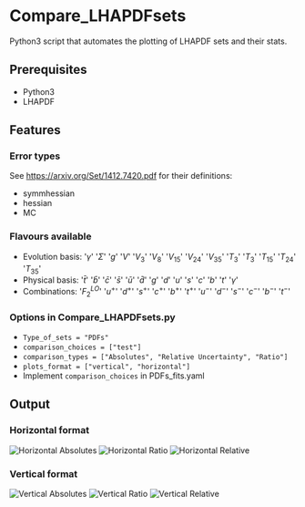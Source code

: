 # Compare_LHAPDFsets
Python3 script that automates the plotting of LHAPDF sets and their stats.

## Prerequisites
- Python3
- LHAPDF

## Features
### Error types
See https://arxiv.org/Set/1412.7420.pdf for their definitions:
- symmhessian
- hessian
- MC

### Flavours available
- Evolution basis: '$\gamma$' '$\Sigma$' '$g$' '$V$' '$V_3$' '$V_8$' '$V_{15}$' '$V_{24}$' '$V_{35}$' '$T_{3}$' '$T_{3}$' '$T_{15}$' '$T_{24}$' '$T_{35}$'
- Physical basis: '$\bar{t}$' '$\bar{b}$' '$\bar{c}$' '$\bar{s}$' '$\bar{u}$' '$\bar{d}$' '$g$' '$d$' '$u$' '$s$' '$c$' '$b$' '$t$' '$\gamma$'
- Combinations: '$F_2^{LO}$' '$u^+$' '$d^+$' '$s^+$' '$c^+$' '$b^+$' '$t^+$' '$u^-$' '$d^-$' '$s^-$' '$c^-$' '$b^-$' '$t^-$'

### Options in Compare_LHAPDFsets.py
- `Type_of_sets = "PDFs"`
- `comparison_choices = ["test"]`
- `comparison_types = ["Absolutes", "Relative Uncertainty", "Ratio"]`
- `plots_format = ["vertical", "horizontal"]`
- Implement `comparison_choices` in PDFs_fits.yaml

## Output

### Horizontal format
![Horizontal Absolutes](https://github.com/rabah-khalek/Compare_LHAPDFsets/blob/main/PDFs_figs/horizontal/test_AbsolutesPDFs_Q10.png)
![Horizontal Ratio](https://github.com/rabah-khalek/Compare_LHAPDFsets/blob/main/PDFs_figs/horizontal/test_RatioPDFs_Q10.png?raw=true)
![Horizontal Relative](https://github.com/rabah-khalek/Compare_LHAPDFsets/blob/main/PDFs_figs/horizontal/test_RelativePDFs_Q10.png?raw=true)

### Vertical format
![Vertical Absolutes](https://github.com/rabah-khalek/Compare_LHAPDFsets/blob/main/PDFs_figs/vertical/test_AbsolutesPDFs_Q10.png?raw=true)
![Vertical Ratio](https://github.com/rabah-khalek/Compare_LHAPDFsets/blob/main/PDFs_figs/vertical/test_RatioPDFs_Q10.png?raw=true)
![Vertical Relative](https://github.com/rabah-khalek/Compare_LHAPDFsets/blob/main/PDFs_figs/vertical/test_RelativePDFs_Q10.png?raw=true)
